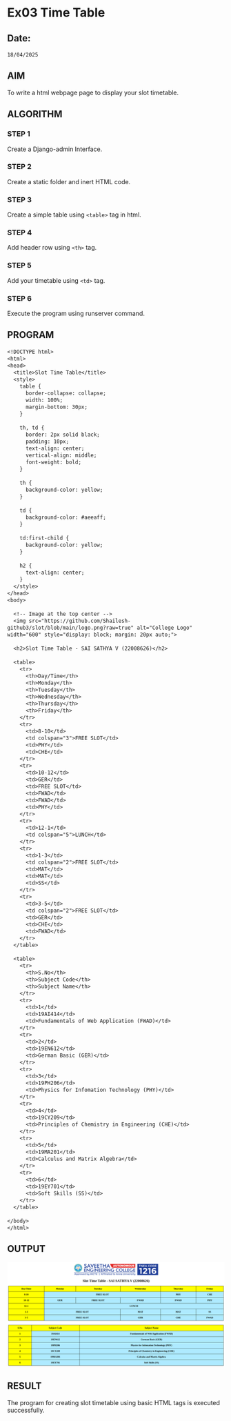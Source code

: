 # Ex03 Time Table
## Date:
    18/04/2025

## AIM
To write a html webpage page to display your slot timetable.

## ALGORITHM
### STEP 1
Create a Django-admin Interface.

### STEP 2
Create a static folder and inert HTML code.

### STEP 3
Create a simple table using ```<table>``` tag in html.

### STEP 4
Add header row using ```<th>``` tag.

### STEP 5
Add your timetable using ```<td>``` tag.

### STEP 6
Execute the program using runserver command.

## PROGRAM
```
<!DOCTYPE html>
<html>
<head>
  <title>Slot Time Table</title>
  <style>
    table {
      border-collapse: collapse;
      width: 100%;
      margin-bottom: 30px;
    }

    th, td {
      border: 2px solid black;
      padding: 10px;
      text-align: center;
      vertical-align: middle;
      font-weight: bold;
    }

    th {
      background-color: yellow;
    }

    td {
      background-color: #aeeaff;
    }

    td:first-child {
      background-color: yellow;
    }

    h2 {
      text-align: center;
    }
  </style>
</head>
<body>

  <!-- Image at the top center -->
  <img src="https://github.com/Shailesh-github3/slot/blob/main/logo.png?raw=true" alt="College Logo" width="600" style="display: block; margin: 20px auto;">

  <h2>Slot Time Table - SAI SATHYA V (22008626)</h2>

  <table>
    <tr>
      <th>Day/Time</th>
      <th>Monday</th>
      <th>Tuesday</th>
      <th>Wednesday</th>
      <th>Thursday</th>
      <th>Friday</th>
    </tr>
    <tr>
      <td>8-10</td>
      <td colspan="3">FREE SLOT</td>
      <td>PHY</td>
      <td>CHE</td>
    </tr>
    <tr>
      <td>10-12</td>
      <td>GER</td>
      <td>FREE SLOT</td>
      <td>FWAD</td>
      <td>FWAD</td>
      <td>PHY</td>
    </tr>
    <tr>
      <td>12-1</td>
      <td colspan="5">LUNCH</td>
    </tr>
    <tr>
      <td>1-3</td>
      <td colspan="2">FREE SLOT</td>
      <td>MAT</td>
      <td>MAT</td>
      <td>SS</td>
    </tr>
    <tr>
      <td>3-5</td>
      <td colspan="2">FREE SLOT</td>
      <td>GER</td>
      <td>CHE</td>
      <td>FWAD</td>
    </tr>
  </table>

  <table>
    <tr>
      <th>S.No</th>
      <th>Subject Code</th>
      <th>Subject Name</th>
    </tr>
    <tr>
      <td>1</td>
      <td>19AI414</td>
      <td>Fundamentals of Web Application (FWAD)</td>
    </tr>
    <tr>
      <td>2</td>
      <td>19EN612</td>
      <td>German Basic (GER)</td>
    </tr>
    <tr>
      <td>3</td>
      <td>19PH206</td>
      <td>Physics for Infomation Technology (PHY)</td>
    </tr>
    <tr>
      <td>4</td>
      <td>19CY209</td>
      <td>Principles of Chemistry in Engineering (CHE)</td>
    </tr>
    <tr>
      <td>5</td>
      <td>19MA201</td>
      <td>Calculus and Matrix Algebra</td>
    </tr>
    <tr>
      <td>6</td>
      <td>19EY701</td>
      <td>Soft Skills (SS)</td>
    </tr>
  </table>

</body>
</html>

```

## OUTPUT
![alt text](Screenshot_2025-04-19_18-33-27.png)

## RESULT
The program for creating slot timetable using basic HTML tags is executed successfully.
